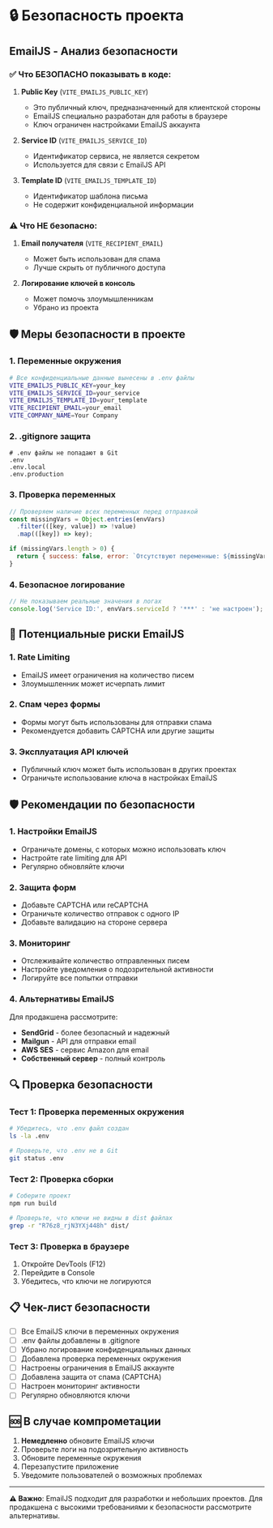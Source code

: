 # 🔒 Безопасность проекта

## EmailJS - Анализ безопасности

### ✅ Что БЕЗОПАСНО показывать в коде:

1. **Public Key** (`VITE_EMAILJS_PUBLIC_KEY`)
   - Это публичный ключ, предназначенный для клиентской стороны
   - EmailJS специально разработан для работы в браузере
   - Ключ ограничен настройками EmailJS аккаунта

2. **Service ID** (`VITE_EMAILJS_SERVICE_ID`)
   - Идентификатор сервиса, не является секретом
   - Используется для связи с EmailJS API

3. **Template ID** (`VITE_EMAILJS_TEMPLATE_ID`)
   - Идентификатор шаблона письма
   - Не содержит конфиденциальной информации

### ⚠️ Что НЕ безопасно:

1. **Email получателя** (`VITE_RECIPIENT_EMAIL`)
   - Может быть использован для спама
   - Лучше скрыть от публичного доступа

2. **Логирование ключей в консоль**
   - Может помочь злоумышленникам
   - Убрано из проекта

## 🛡️ Меры безопасности в проекте

### 1. Переменные окружения
```bash
# Все конфиденциальные данные вынесены в .env файлы
VITE_EMAILJS_PUBLIC_KEY=your_key
VITE_EMAILJS_SERVICE_ID=your_service
VITE_EMAILJS_TEMPLATE_ID=your_template
VITE_RECIPIENT_EMAIL=your_email
VITE_COMPANY_NAME=Your Company
```

### 2. .gitignore защита
```
# .env файлы не попадают в Git
.env
.env.local
.env.production
```

### 3. Проверка переменных
```javascript
// Проверяем наличие всех переменных перед отправкой
const missingVars = Object.entries(envVars)
  .filter(([key, value]) => !value)
  .map(([key]) => key);

if (missingVars.length > 0) {
  return { success: false, error: `Отсутствуют переменные: ${missingVars.join(', ')}` };
}
```

### 4. Безопасное логирование
```javascript
// Не показываем реальные значения в логах
console.log('Service ID:', envVars.serviceId ? '***' : 'не настроен');
```

## 🚨 Потенциальные риски EmailJS

### 1. Rate Limiting
- EmailJS имеет ограничения на количество писем
- Злоумышленник может исчерпать лимит

### 2. Спам через формы
- Формы могут быть использованы для отправки спама
- Рекомендуется добавить CAPTCHA или другие защиты

### 3. Эксплуатация API ключей
- Публичный ключ может быть использован в других проектах
- Ограничьте использование ключа в настройках EmailJS

## 🛡️ Рекомендации по безопасности

### 1. Настройки EmailJS
- Ограничьте домены, с которых можно использовать ключ
- Настройте rate limiting для API
- Регулярно обновляйте ключи

### 2. Защита форм
- Добавьте CAPTCHA или reCAPTCHA
- Ограничьте количество отправок с одного IP
- Добавьте валидацию на стороне сервера

### 3. Мониторинг
- Отслеживайте количество отправленных писем
- Настройте уведомления о подозрительной активности
- Логируйте все попытки отправки

### 4. Альтернативы EmailJS
Для продакшена рассмотрите:
- **SendGrid** - более безопасный и надежный
- **Mailgun** - API для отправки email
- **AWS SES** - сервис Amazon для email
- **Собственный сервер** - полный контроль

## 🔍 Проверка безопасности

### Тест 1: Проверка переменных окружения
```bash
# Убедитесь, что .env файл создан
ls -la .env

# Проверьте, что .env не в Git
git status .env
```

### Тест 2: Проверка сборки
```bash
# Соберите проект
npm run build

# Проверьте, что ключи не видны в dist файлах
grep -r "R76z8_rjN3YXj448h" dist/
```

### Тест 3: Проверка в браузере
1. Откройте DevTools (F12)
2. Перейдите в Console
3. Убедитесь, что ключи не логируются

## 📋 Чек-лист безопасности

- [ ] Все EmailJS ключи в переменных окружения
- [ ] .env файлы добавлены в .gitignore
- [ ] Убрано логирование конфиденциальных данных
- [ ] Добавлена проверка переменных окружения
- [ ] Настроены ограничения в EmailJS аккаунте
- [ ] Добавлена защита от спама (CAPTCHA)
- [ ] Настроен мониторинг активности
- [ ] Регулярно обновляются ключи

## 🆘 В случае компрометации

1. **Немедленно** обновите EmailJS ключи
2. Проверьте логи на подозрительную активность
3. Обновите переменные окружения
4. Перезапустите приложение
5. Уведомите пользователей о возможных проблемах

---

**⚠️ Важно**: EmailJS подходит для разработки и небольших проектов. Для продакшена с высокими требованиями к безопасности рассмотрите альтернативы.

